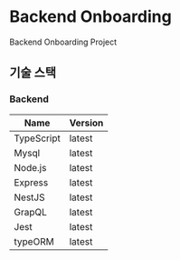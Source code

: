 # Backend Onboarding
Backend Onboarding Project

## 기술 스택

### Backend

| Name        | Version |
| ----------- | ------- |
| TypeScript  | latest  |
| Mysql       | latest  |
| Node.js     | latest  |
| Express      | latest  |
| NestJS      | latest  |
| GrapQL      | latest  |
| Jest        | latest  |
| typeORM       | latest  |

